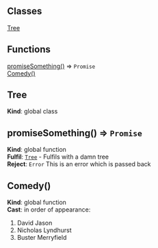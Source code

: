 ## Classes

<dl>
<dt><a href="#Tree">Tree</a></dt>
<dd></dd>
</dl>

## Functions

<dl>
<dt><a href="#promiseSomething">promiseSomething()</a> ⇒ <code>Promise</code></dt>
<dd></dd>
<dt><a href="#Comedy">Comedy()</a></dt>
<dd></dd>
</dl>

<a name="Tree"></a>
## Tree
**Kind**: global class  
<a name="promiseSomething"></a>
## promiseSomething() ⇒ <code>Promise</code>
**Kind**: global function  
**Fulfil**: <code>[Tree](#Tree)</code> - Fulfils with a damn tree  
**Reject**: <code>Error</code> This is an error which is passed back  
<a name="Comedy"></a>
## Comedy()
**Kind**: global function  
**Cast**: in order of appearance:
1. David Jason
2. Nicholas Lyndhurst
3. Buster Merryfield  
